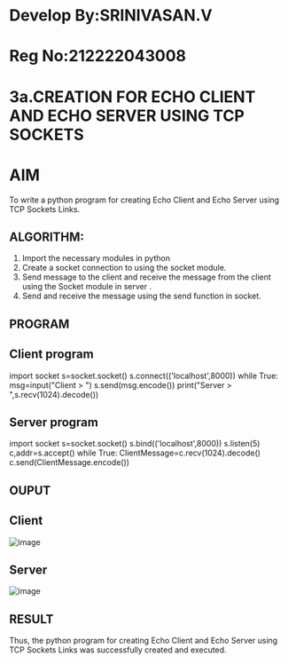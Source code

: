 # Develop By:SRINIVASAN.V
# Reg No:212222043008
# 3a.CREATION FOR ECHO CLIENT AND ECHO SERVER USING TCP SOCKETS
# AIM
To write a python program for creating Echo Client and Echo Server using TCP
Sockets Links.
## ALGORITHM:
1. Import the necessary modules in python
2. Create a socket connection to using the socket module.
3. Send message to the client and receive the message from the client using the Socket module in
 server .
4. Send and receive the message using the send function in socket.
## PROGRAM
## Client program
import socket
s=socket.socket()
s.connect(('localhost',8000))
while True:
msg=input("Client > ")
s.send(msg.encode())
print("Server > ",s.recv(1024).decode())

 ## Server program
import socket
s=socket.socket()
s.bind(('localhost',8000))
s.listen(5)
c,addr=s.accept()
while True:
ClientMessage=c.recv(1024).decode()
c.send(ClientMessage.encode())
## OUPUT
## Client
![image](https://github.com/srinivasanvaiyali/3a.Sockets_Creation_for_Echo_Client_and_Echo_Server/assets/145117665/c90c8314-fabf-4683-80ec-13dc2a12b5c5)
## Server 
![image](https://github.com/srinivasanvaiyali/3a.Sockets_Creation_for_Echo_Client_and_Echo_Server/assets/145117665/3f8c22fb-1bb1-4312-8349-7d00a5a47d7e)

## RESULT
Thus, the python program for creating Echo Client and Echo Server using TCP Sockets Links 
was successfully created and executed.
